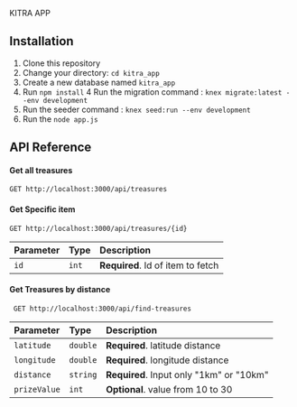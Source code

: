 KITRA APP

## Installation

1. Clone this repository
2. Change your directory: `cd kitra_app`
3. Create a new database named `kitra_app`
4. Run `npm install`
4 Run the migration command : `knex migrate:latest --env development`
5. Run the seeder command : `knex seed:run --env development`
6. Run the `node app.js`


## API Reference

#### Get all treasures

```http
GET http://localhost:3000/api/treasures

```

#### Get Specific item

```http
GET http://localhost:3000/api/treasures/{id}

```

| Parameter | Type     | Description                       |
| :-------- | :------- | :-------------------------------- |
| `id`      | `int` | **Required**. Id of item to fetch |

#### Get Treasures by distance

```http
 GET http://localhost:3000/api/find-treasures

```

| Parameter | Type     | Description                       |
| :-------- | :------- | :-------------------------------- |
| `latitude`| `double` | **Required**. latitude distance |
| `longitude`| `double` | **Required**. longitude distance |
| `distance`| `string` | **Required**. Input only "1km" or "10km" |
| `prizeValue`| `int` | **Optional**. value from 10 to 30 |

```

